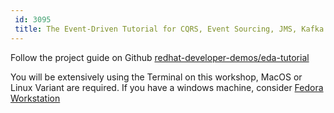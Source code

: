 ```yaml
---
 id: 3095
 title: The Event-Driven Tutorial for CQRS, Event Sourcing, JMS, Kafka and Streaming
---
```

Follow the project guide on Github [redhat-developer-demos/eda-tutorial](https://github.com/redhat-developer-demos/eda-tutorial/blob/master/1-requirements.adoc)

You will be extensively using the Terminal on this workshop, MacOS or Linux Variant are 
required.  If you have a windows machine, consider [Fedora Workstation](https://getfedora.org/en/workstation/download/)
